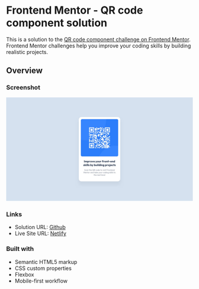 # Frontend Mentor - QR code component solution

This is a solution to the [QR code component challenge on Frontend Mentor](https://www.frontendmentor.io/challenges/qr-code-component-iux_sIO_H). Frontend Mentor challenges help you improve your coding skills by building realistic projects.

## Overview

### Screenshot

![](./design/desktop-design.jpg)

### Links

-   Solution URL: [Github](https://github.com/adram3l3ch/qr-code-card)
-   Live Site URL: [Netlify](https://adramelech-qr-code-card.netlify.app)

### Built with

-   Semantic HTML5 markup
-   CSS custom properties
-   Flexbox
-   Mobile-first workflow
